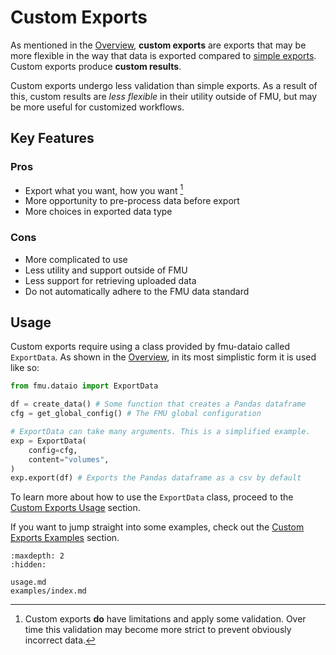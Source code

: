 # Custom Exports

As mentioned in the [Overview](../overview.md), **custom exports** are exports
that may be more flexible in the way that data is exported compared to [simple
exports](../simple_exports/index.md). Custom exports produce **custom
results**.

Custom exports undergo less validation than simple exports. As a result of
this, custom results are _less flexible_ in their utility outside of FMU, but
may be more useful for customized workflows.

## Key Features

### Pros

- Export what you want, how you want [^*]
- More opportunity to pre-process data before export
- More choices in exported data type

[^*]: Custom exports **do** have limitations and apply some validation. Over
  time this validation may become more strict to prevent obviously incorrect
  data.

### Cons

- More complicated to use
- Less utility and support outside of FMU
- Less support for retrieving uploaded data
- Do not automatically adhere to the FMU data standard

## Usage

Custom exports require using a class provided by fmu-dataio called
`ExportData`. As shown in the [Overview](../overview.md), in its most
simplistic form it is used like so:

```python
from fmu.dataio import ExportData

df = create_data() # Some function that creates a Pandas dataframe
cfg = get_global_config() # The FMU global configuration

# ExportData can take many arguments. This is a simplified example.
exp = ExportData(
    config=cfg,
    content="volumes",
)
exp.export(df) # Exports the Pandas dataframe as a csv by default
```

To learn more about how to use the `ExportData` class, proceed to the [Custom
Exports Usage](usage.md) section.

If you want to jump straight into some examples, check out the [Custom Exports
Examples](examples/index.md) section.

```{toctree}
:maxdepth: 2
:hidden:

usage.md
examples/index.md
```
